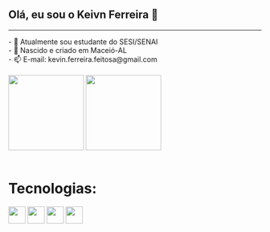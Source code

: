 ## Olá, eu sou o Keivn Ferreira 👋
<hr>
- 🔭 Atualmente sou estudante do SESI/SENAI <br>
- 🌱 Nascido e criado em Maceió-AL <br>
- 📫 E-mail: kevin.ferreira.feitosa@gmail.com <br>

<br>

<div>
<img height="150em" src="https://github-readme-stats.vercel.app/api?username=kevinFeitosa&show_icons=true&theme=dark&include_all_commits=true&count_private=true"/>
<img height="150em" src="https://github-readme-stats.vercel.app/api/top-langs/?username=KevinFeitosa&layout=compact&langs_count=7&theme=dark"/>
</div>
<br>
<h1>Tecnologias:</h1>
<div>
  <img width="34" heigth="34" src="https://cdn.jsdelivr.net/gh/devicons/devicon/icons/react/react-original-wordmark.svg" />
  <img width="34" heigth="34" src="https://cdn.jsdelivr.net/gh/devicons/devicon/icons/nodejs/nodejs-original.svg" />
  <img width="34" heigth="34" src="https://icongr.am/devicon/express-original.svg?color=ffffff" />
  <img width="34" heigth="34" src="https://cdn.jsdelivr.net/gh/devicons/devicon/icons/javascript/javascript-original.svg" />
</div>
